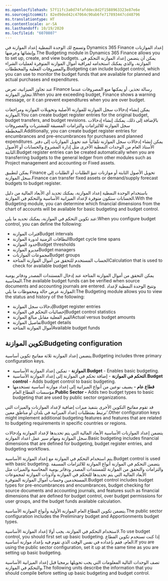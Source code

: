 ```yaml
---
ms.openlocfilehash: 57f11fc3a0d74fafddec8d2f1588963323e87e6e
ms.sourcegitcommit: 82ed9ded42c47064c90ab6fe717893447cd48796
ms.translationtype: HT
ms.contentlocale: ar-SA
ms.lasthandoff: 10/19/2020
ms.locfileid: "6070807"
---
```


<span data-ttu-id="9e5dd-101">وتسمح لك الوحدة النمطية إعداد الموازنة في Dynamics 365 Finance إعداد الموازنات وإنشائها وعرضها.</span><span class="sxs-lookup"><span data-stu-id="9e5dd-101">The Budgeting module in Dynamics 365 Finance allows you to set up, create, and view budgets.</span></span> <span data-ttu-id="9e5dd-102">يمكن أن يتضمن إعداد الموازنة التحكم في الموازنة، والذي يمكنك استخدامه لمراقبة أموال الموازنة المتوفرة لعمليات الشراء والمصروفات الفعلية والمخططات.</span><span class="sxs-lookup"><span data-stu-id="9e5dd-102">Budgeting can include budget control, which you can use to monitor the budget funds that are available for planned and actual purchases and expenditures.</span></span>

<span data-ttu-id="9e5dd-103">عند تجاوز الميزانية، تعرض Finance رسالة تحذير، أو يمكنها منع المصروفات عندما تتجاوز الموازنة.</span><span class="sxs-lookup"><span data-stu-id="9e5dd-103">When you are exceeding budget, Finance shows a warning message, or it can prevent expenditures when you are over budget.</span></span>

<span data-ttu-id="9e5dd-104">يمكن إنشاء إدخالات سجل الموازنة للموازنة الأصلية وتحويلات الموازنة ومراجعات الموازنة.</span><span class="sxs-lookup"><span data-stu-id="9e5dd-104">You can create budget register entries for the original budget, budget transfers, and budget revisions.</span></span> <span data-ttu-id="9e5dd-105">بالإضافة إلى ذلك، يمكنك إنشاء إدخالات سجل الموازنة للالتزامات والتزامات المسبقة للمشتريات والمصروفات المخططة.</span><span class="sxs-lookup"><span data-stu-id="9e5dd-105">Additionally, you can create budget register entries for encumbrances and pre-encumbrances for purchases and planned expenditures.</span></span> <span data-ttu-id="9e5dd-106">يمكن إنشاء إدخالات سجل الموازنة تلقائياً عند تحويل الموازنات إلى دفتر الأستاذ العام من الوحدات النمطية الأخرى مثل إدارة المشروع والحسابات أو الأصول الثابتة.</span><span class="sxs-lookup"><span data-stu-id="9e5dd-106">Budget register entries can be created automatically when you are transferring budgets to the general ledger from other modules such as Project management and accounting or Fixed assets.</span></span>

<span data-ttu-id="9e5dd-107">يمكن لتطبيق Finance تحويل الأصول الثابتة أو موازنات تنبؤ الطلبات أو الطلبات إلى سجل الموازنة.</span><span class="sxs-lookup"><span data-stu-id="9e5dd-107">Finance can transfer fixed assets or demand/supply forecast budgets to budget register.</span></span>

<span data-ttu-id="9e5dd-108">باستخدام الوحدة النمطية إعداد الموازنة، يمكنك تحديد أي الأبعاد المالية من دليل الحسابات ستكون متوفرة لإعداد الميزانية الأساسية والتحكم في الموازنة.</span><span class="sxs-lookup"><span data-stu-id="9e5dd-108">With the Budgeting module, you can determine which financial dimensions from the chart of accounts will be available for basic budgeting and budget control.</span></span>

<span data-ttu-id="9e5dd-109">عند تكوين التحكم في الموازنة، يمكنك تحديد ما يلي:</span><span class="sxs-lookup"><span data-stu-id="9e5dd-109">When you configure budget control, you can define the following:</span></span>

-   <span data-ttu-id="9e5dd-110">فترات الموازنة</span><span class="sxs-lookup"><span data-stu-id="9e5dd-110">Budget intervals</span></span>
-   <span data-ttu-id="9e5dd-111">النطاقات الزمنية لدورة الموازنة</span><span class="sxs-lookup"><span data-stu-id="9e5dd-111">Budget cycle time spans</span></span>
-   <span data-ttu-id="9e5dd-112">حدود الموازنة</span><span class="sxs-lookup"><span data-stu-id="9e5dd-112">Budget thresholds</span></span>
-   <span data-ttu-id="9e5dd-113">مديرو الموازنة</span><span class="sxs-lookup"><span data-stu-id="9e5dd-113">Budget managers</span></span>
-   <span data-ttu-id="9e5dd-114">مجموعات الموازنات</span><span class="sxs-lookup"><span data-stu-id="9e5dd-114">Budget groups</span></span>
-   <span data-ttu-id="9e5dd-115">الحساب المستخدم للتحقق من أموال الموازنة المتاحة</span><span class="sxs-lookup"><span data-stu-id="9e5dd-115">Calculation that is used to check for available budget funds</span></span>

<span data-ttu-id="9e5dd-116">يمكن التحقق من أموال الموازنة المتاحة عند إدخال المستندات المصدر ودفاتر يومية المحاسبة.</span><span class="sxs-lookup"><span data-stu-id="9e5dd-116">The available budget funds can be verified when source documents and accounting journals are entered.</span></span> <span data-ttu-id="9e5dd-117">وتتيح الوحدة النمطية لإعداد الموازنة عرض حالة ومحفوظات ما يلي:</span><span class="sxs-lookup"><span data-stu-id="9e5dd-117">The Budgeting module allows you to view the status and history of the following:</span></span>

-   <span data-ttu-id="9e5dd-118">إدخالات سجل الموازنة</span><span class="sxs-lookup"><span data-stu-id="9e5dd-118">Budget register entries</span></span>
-   <span data-ttu-id="9e5dd-119">إحصائيات التحكم في الموازنة</span><span class="sxs-lookup"><span data-stu-id="9e5dd-119">Budget control statistics</span></span>
-   <span data-ttu-id="9e5dd-120">القيم الفعلية مقابل مبالغ الموازنة</span><span class="sxs-lookup"><span data-stu-id="9e5dd-120">Actual versus budget amounts</span></span>
-   <span data-ttu-id="9e5dd-121">تفاصيل الموازنة</span><span class="sxs-lookup"><span data-stu-id="9e5dd-121">Budget details</span></span>
-   <span data-ttu-id="9e5dd-122">أموال الموازنة المتاحة</span><span class="sxs-lookup"><span data-stu-id="9e5dd-122">Available budget funds</span></span>


## <a name="budgeting-configuration"></a><span data-ttu-id="9e5dd-123">تكوين الموازنة</span><span class="sxs-lookup"><span data-stu-id="9e5dd-123">Budgeting configuration</span></span>

<span data-ttu-id="9e5dd-124">يتضمن إعداد الموازنة ثلاثة مفاتيح تكوين أساسية.</span><span class="sxs-lookup"><span data-stu-id="9e5dd-124">Budgeting includes three primary configuration keys.</span></span>

-   <span data-ttu-id="9e5dd-125">**الموازنة** - تمكين إعداد الموازنة الأساسية.</span><span class="sxs-lookup"><span data-stu-id="9e5dd-125">**Budget** - Enables basic budgeting.</span></span>
-   <span data-ttu-id="9e5dd-126">**التحكم في الموازنة** - إضافة تحكم في الموازنة إلى إعداد الموازنة الأساسية.</span><span class="sxs-lookup"><span data-stu-id="9e5dd-126">**Budget control** - Adds budget control to basic budgeting.</span></span>
-   <span data-ttu-id="9e5dd-127">**قطاع عام -** يضيف نوعين من أنواع الميزانية إلى إعداد موازنة أساسية تستخدمها مؤسسات القطاع العام.</span><span class="sxs-lookup"><span data-stu-id="9e5dd-127">**Public Sector -** Adds two budget types to basic budgeting that are used by public sector organizations.</span></span>

<span data-ttu-id="9e5dd-128">قد تقوم مفاتيح التكوين الأخرى بتنفيذ ميزات إضافية لإعداد الموازنات والميزات التي ترتبط بمتطلبات إعداد الميزانية في بلدان أو مناطق معين’.</span><span class="sxs-lookup"><span data-stu-id="9e5dd-128">Other configuration keys might implement additional budgeting features and features that are related to budgeting requirements in specific countries or regions.</span></span>

<span data-ttu-id="9e5dd-129">يتضمن إعداد الموازنات الأساسية الأبعاد المالية التي يتم تحديدها لإعداد الموازنة وإدخالات سجل الموازنة ومهام سير عمل اعداد الموازنة.</span><span class="sxs-lookup"><span data-stu-id="9e5dd-129">Basic budgeting includes financial dimensions that are defined for budgeting, budget register entries, and budgeting workflows.</span></span>

<span data-ttu-id="9e5dd-130">يتم استخدام التحكم في الموازنة مع إعداد الموازنة الأساسية.</span><span class="sxs-lookup"><span data-stu-id="9e5dd-130">Budget control is used with basic budgeting.</span></span> <span data-ttu-id="9e5dd-131">يتضمن التحكم في الموازنة أنواع الموازنة للالتزامات المسبقة والتزامات والتحقق من الموازنة للمستندات المصدر ودفاتر يومية المحاسبة والميزات مثل الأبعاد المالية التي يتم تحديدها للتحكم في الموازنة وأذونات الموازنة لمجموعات المستخدمين وحساب أموال الموازنة المتوفرة.</span><span class="sxs-lookup"><span data-stu-id="9e5dd-131">Budget control includes budget types for pre-encumbrances and encumbrances, budget checking for source documents and accounting journals, and features such as financial dimensions that are defined for budget control, over budget permissions for user groups, and the budget funds available calculation.</span></span>

<span data-ttu-id="9e5dd-132">يتضمن تكوين القطاع العام الموازنة الأولية وأنواع الموازنة الأساسية.</span><span class="sxs-lookup"><span data-stu-id="9e5dd-132">The public sector configuration includes the Preliminary budget and Apportionments budget types.</span></span>

<span data-ttu-id="9e5dd-133">لاستخدام التحكم في الموازنة، يجب أولا إعداد الموازنة الأساسية.</span><span class="sxs-lookup"><span data-stu-id="9e5dd-133">To use budget control, you should first set up basic budgeting.</span></span> <span data-ttu-id="9e5dd-134">إذا كنت تستخدم تكوين القطاع العام، فقم بإعداده في نفس الوقت الذي تقوم فيه بإعداد موازنة أساسية.</span><span class="sxs-lookup"><span data-stu-id="9e5dd-134">If you are using the public sector configuration, set it up at the same time as you are setting up basic budgeting.</span></span>

<span data-ttu-id="9e5dd-135">تصف الوحدات التالية المعلومات التي يجب تحويلها برمجيا قبل إعداد الميزانية الأساسية والتحكم في الموازنة.</span><span class="sxs-lookup"><span data-stu-id="9e5dd-135">The following units describe the information that you should compile before setting up basic budgeting and budget control.</span></span>
